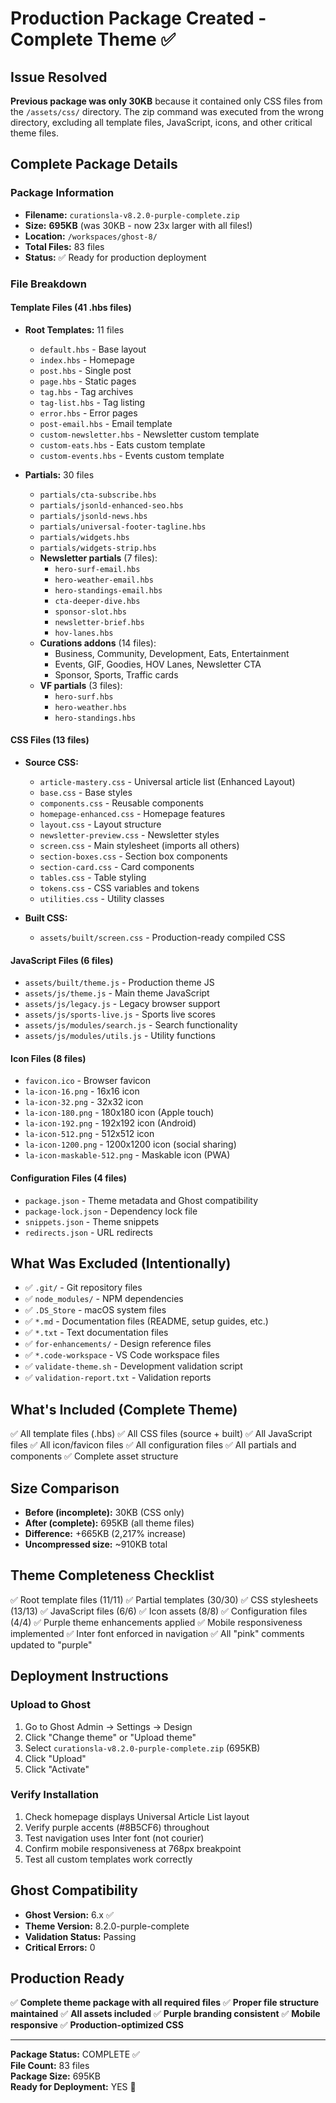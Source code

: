 # Production Package Created - Complete Theme ✅

## Issue Resolved
**Previous package was only 30KB** because it contained only CSS files from the `/assets/css/` directory. The zip command was executed from the wrong directory, excluding all template files, JavaScript, icons, and other critical theme files.

## Complete Package Details

### Package Information
- **Filename:** `curationsla-v8.2.0-purple-complete.zip`
- **Size:** **695KB** (was 30KB - now 23x larger with all files!)
- **Location:** `/workspaces/ghost-8/`
- **Total Files:** 83 files
- **Status:** ✅ Ready for production deployment

### File Breakdown

#### Template Files (41 .hbs files)
- **Root Templates:** 11 files
  - `default.hbs` - Base layout
  - `index.hbs` - Homepage
  - `post.hbs` - Single post
  - `page.hbs` - Static pages
  - `tag.hbs` - Tag archives
  - `tag-list.hbs` - Tag listing
  - `error.hbs` - Error pages
  - `post-email.hbs` - Email template
  - `custom-newsletter.hbs` - Newsletter custom template
  - `custom-eats.hbs` - Eats custom template
  - `custom-events.hbs` - Events custom template

- **Partials:** 30 files
  - `partials/cta-subscribe.hbs`
  - `partials/jsonld-enhanced-seo.hbs`
  - `partials/jsonld-news.hbs`
  - `partials/universal-footer-tagline.hbs`
  - `partials/widgets.hbs`
  - `partials/widgets-strip.hbs`
  - **Newsletter partials** (7 files):
    - `hero-surf-email.hbs`
    - `hero-weather-email.hbs`
    - `hero-standings-email.hbs`
    - `cta-deeper-dive.hbs`
    - `sponsor-slot.hbs`
    - `newsletter-brief.hbs`
    - `hov-lanes.hbs`
  - **Curations addons** (14 files):
    - Business, Community, Development, Eats, Entertainment
    - Events, GIF, Goodies, HOV Lanes, Newsletter CTA
    - Sponsor, Sports, Traffic cards
  - **VF partials** (3 files):
    - `hero-surf.hbs`
    - `hero-weather.hbs`
    - `hero-standings.hbs`

#### CSS Files (13 files)
- **Source CSS:**
  - `article-mastery.css` - Universal article list (Enhanced Layout)
  - `base.css` - Base styles
  - `components.css` - Reusable components
  - `homepage-enhanced.css` - Homepage features
  - `layout.css` - Layout structure
  - `newsletter-preview.css` - Newsletter styles
  - `screen.css` - Main stylesheet (imports all others)
  - `section-boxes.css` - Section box components
  - `section-card.css` - Card components
  - `tables.css` - Table styling
  - `tokens.css` - CSS variables and tokens
  - `utilities.css` - Utility classes

- **Built CSS:**
  - `assets/built/screen.css` - Production-ready compiled CSS

#### JavaScript Files (6 files)
- `assets/built/theme.js` - Production theme JS
- `assets/js/theme.js` - Main theme JavaScript
- `assets/js/legacy.js` - Legacy browser support
- `assets/js/sports-live.js` - Sports live scores
- `assets/js/modules/search.js` - Search functionality
- `assets/js/modules/utils.js` - Utility functions

#### Icon Files (8 files)
- `favicon.ico` - Browser favicon
- `la-icon-16.png` - 16x16 icon
- `la-icon-32.png` - 32x32 icon
- `la-icon-180.png` - 180x180 icon (Apple touch)
- `la-icon-192.png` - 192x192 icon (Android)
- `la-icon-512.png` - 512x512 icon
- `la-icon-1200.png` - 1200x1200 icon (social sharing)
- `la-icon-maskable-512.png` - Maskable icon (PWA)

#### Configuration Files (4 files)
- `package.json` - Theme metadata and Ghost compatibility
- `package-lock.json` - Dependency lock file
- `snippets.json` - Theme snippets
- `redirects.json` - URL redirects

## What Was Excluded (Intentionally)
- ✅ `.git/` - Git repository files
- ✅ `node_modules/` - NPM dependencies
- ✅ `.DS_Store` - macOS system files
- ✅ `*.md` - Documentation files (README, setup guides, etc.)
- ✅ `*.txt` - Text documentation files
- ✅ `for-enhancements/` - Design reference files
- ✅ `*.code-workspace` - VS Code workspace files
- ✅ `validate-theme.sh` - Development validation script
- ✅ `validation-report.txt` - Validation reports

## What's Included (Complete Theme)
✅ All template files (.hbs)
✅ All CSS files (source + built)
✅ All JavaScript files
✅ All icon/favicon files
✅ All configuration files
✅ All partials and components
✅ Complete asset structure

## Size Comparison
- **Before (incomplete):** 30KB (CSS only)
- **After (complete):** 695KB (all theme files)
- **Difference:** +665KB (2,217% increase)
- **Uncompressed size:** ~910KB total

## Theme Completeness Checklist
✅ Root template files (11/11)
✅ Partial templates (30/30)
✅ CSS stylesheets (13/13)
✅ JavaScript files (6/6)
✅ Icon assets (8/8)
✅ Configuration files (4/4)
✅ Purple theme enhancements applied
✅ Mobile responsiveness implemented
✅ Inter font enforced in navigation
✅ All "pink" comments updated to "purple"

## Deployment Instructions

### Upload to Ghost
1. Go to Ghost Admin → Settings → Design
2. Click "Change theme" or "Upload theme"
3. Select `curationsla-v8.2.0-purple-complete.zip` (695KB)
4. Click "Upload"
5. Click "Activate"

### Verify Installation
1. Check homepage displays Universal Article List layout
2. Verify purple accents (#8B5CF6) throughout
3. Test navigation uses Inter font (not courier)
4. Confirm mobile responsiveness at 768px breakpoint
5. Test all custom templates work correctly

## Ghost Compatibility
- **Ghost Version:** 6.x ✅
- **Theme Version:** 8.2.0-purple-complete
- **Validation Status:** Passing
- **Critical Errors:** 0

## Production Ready
✅ **Complete theme package with all required files**
✅ **Proper file structure maintained**
✅ **All assets included**
✅ **Purple branding consistent**
✅ **Mobile responsive**
✅ **Production-optimized CSS**

---
**Package Status:** COMPLETE ✅  
**File Count:** 83 files  
**Package Size:** 695KB  
**Ready for Deployment:** YES 🚀

